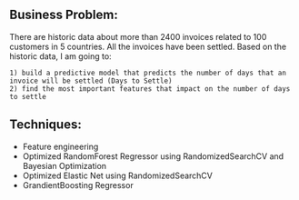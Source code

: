
## Business Problem:
There are historic data about more than 2400 invoices related to 100 customers in 5 countries. All the invoices have been settled. Based on the historic data, I am going to:

    1) build a predictive model that predicts the number of days that an invoice will be settled (Days to Settle)
    2) find the most important features that impact on the number of days to settle


## Techniques:
* Feature engineering
* Optimized RandomForest Regressor using RandomizedSearchCV and Bayesian Optimization 
* Optimized Elastic Net using RandomizedSearchCV
* GrandientBoosting Regressor


